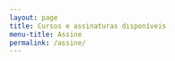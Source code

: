 ```yaml
---
layout: page
title: Cursos e assinaturas disponíveis
menu-title: Assine
permalink: /assine/
---
```


